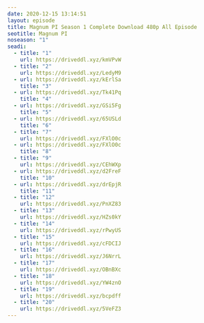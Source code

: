 ```yaml
---
date: 2020-12-15 13:14:51
layout: episode
title: Magnum PI Season 1 Complete Download 480p All Episode
seotitle: Magnum PI
noseason: "1"
seadi:
  - title: "1"
    url: https://driveddl.xyz/kmVPvW
  - title: "2"
    url: https://driveddl.xyz/LedyM9
  - url: https://driveddl.xyz/kErlSa
    title: "3"
  - url: https://driveddl.xyz/Tk41Pq
    title: "4"
  - url: https://driveddl.xyz/GSi5Fg
    title: "5"
  - url: https://driveddl.xyz/65USLd
    title: "6"
  - title: "7"
    url: https://driveddl.xyz/FXlO0c
  - url: https://driveddl.xyz/FXlO0c
    title: "8"
  - title: "9"
    url: https://driveddl.xyz/CEhWXp
  - url: https://driveddl.xyz/d2FreF
    title: "10"
  - url: https://driveddl.xyz/drEpjR
    title: "11"
  - title: "12"
    url: https://driveddl.xyz/PnXZ83
  - title: "13"
    url: https://driveddl.xyz/HZs0kY
  - title: "14"
    url: https://driveddl.xyz/rPwyUS
  - title: "15"
    url: https://driveddl.xyz/cFDCIJ
  - title: "16"
    url: https://driveddl.xyz/J6NrrL
  - title: "17"
    url: https://driveddl.xyz/OBnBXc
  - title: "18"
    url: https://driveddl.xyz/YW4znO
  - title: "19"
    url: https://driveddl.xyz/bcpdff
  - title: "20"
    url: https://driveddl.xyz/5VeFZ3
---
```

